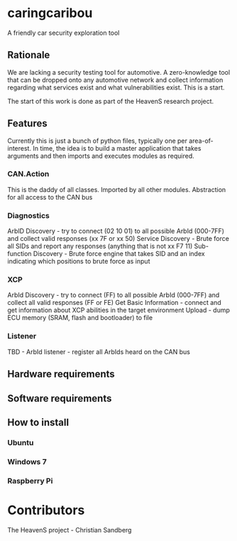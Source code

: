 # caringcaribou
A friendly car security exploration tool

## Rationale
We are lacking a security testing tool for automotive. A zero-knowledge tool that can be dropped onto any automotive network and collect information regarding what services exist and what vulnerabilities exist. This is a start.

The start of this work is done as part of the HeavenS research project.

## Features
Currently this is just a bunch of python files, typically one per area-of-interest. In time, the idea is to build a master application that takes arguments and then imports and executes modules as required.

### CAN.Action
This is the daddy of all classes. Imported by all other modules. Abstraction for all access to the CAN bus

### Diagnostics
ArbID Discovery - try to connect (02 10 01) to all possible ArbId (000-7FF) and collect valid responses (xx 7F or xx 50)
Service Discovery - Brute force all SIDs and report any responses (anything that is not xx F7 11)
Sub-function Discovery - Brute force engine that takes SID and an index indicating which positions to brute force as input

### XCP
ArbId Discovery - try to connect (FF) to all possible ArbId (000-7FF) and collect all valid responses (FF or FE)
Get Basic Information - connect and get information about XCP abilities in the target environment
Upload - dump ECU memory (SRAM, flash and bootloader) to file 

### Listener
TBD - ArbId listener - register all ArbIds heard on the CAN bus

## Hardware requirements


## Software requirements

## How to install
### Ubuntu
### Windows 7
### Raspberry Pi

# Contributors
The HeavenS project - 
Christian Sandberg
